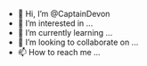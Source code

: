 - 👋 Hi, I’m @CaptainDevon
- 👀 I’m interested in ...
- 🌱 I’m currently learning ...
- 💞️ I’m looking to collaborate on ...
- 📫 How to reach me ...

<!---
CaptainDevon/CaptainDevon is a ✨ special ✨ repository because its `README.md` (this file) appears on your GitHub profile.
You can click the Preview link to take a look at your changes.
--->
